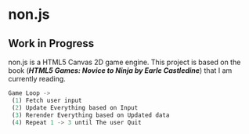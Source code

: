 # non.js


## Work in Progress

non.js is a HTML5 Canvas 2D game engine.
This project is based on the book (<strong><i>HTML5 Games: Novice to Ninja by Earle Castledine</i></strong>) that I am currently reading.


```js
Game Loop ->
 (1) Fetch user input
 (2) Update Everything based on Input
 (3) Rerender Everything based on Updated data
 (4) Repeat 1 -> 3 until The user Quit

```